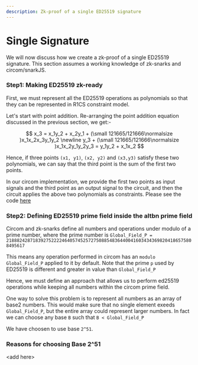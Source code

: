 ```yaml
---
description: Zk-proof of a single ED25519 signature
---
```


# Single Signature

We will now discuss how we create a zk-proof of a single ED25519 signature. This section assumes a working knowledge of zk-snarks and circom/snarkJS.

### Step1: Making ED25519 zk-ready

First, we must represent all the ED25519 operations as polynomials so that they can be represented in R1CS constraint model.

Let's start with point addition. Re-arranging the point addition equation discussed in the previous section, we get:-

$$
x_3 =  x_1y_2 + x_2y_1 + (\small 121665/121666\normalsize )x_1x_2x_3y_1y_2
\newline
y_3 + (\small 121665/121666\normalsize )x_1x_2y_1y_2y_3 = y_1y_2 + x_1x_2
$$

Hence, if three points `(x1, y1)`, `(x2, y2)` and `(x3,y3)` satisfy these two polynomials, we can say that the third point is the sum of the first two points.

In our circom implementation, we provide the first two points as input signals and the third point as an output signal to the circuit, and then the circuit applies the above two polynomials as constraints. Please see the code [here](https://github.com/Electron-Labs/circom-ed25519/blob/Point\_Add\_V1/circuits/point\_add.circom)

### Step2: Defining ED25519 prime field inside the altbn prime field

Circom and zk-snarks define all numbers and operations under modulo of a prime number, where the prime number is `Global_Field_P = 21888242871839275222246405745257275088548364400416034343698204186575808495617`

This means any operation performed in circom has an `modulo Global_Field_P` applied to it by default. Note that the prime `p` used by ED25519 is different and greater in value than `Global_Field_P`

Hence, we must define an approach that allows us to perform ed25519 operations while keeping all numbers within the circom prime field.

One way to solve this problem is to represent all numbers as an array of base2 numbers. This would make sure that no single element exeeds `Global_Field_P`, but the entire array could represent larger numbers. In fact we can choose any base `B` such that `B < Global_Field_P`

We have choosen to use base `2^51`.

### Reasons for choosing Base 2^51

\<add here>

